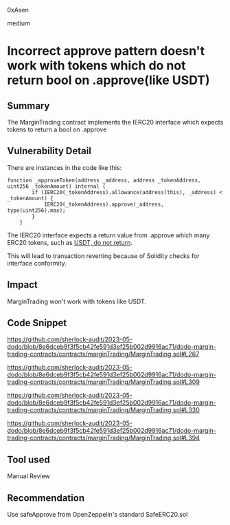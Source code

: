 0xAsen

medium

# Incorrect approve pattern doesn't work with tokens which do not return bool on .approve(like USDT)

## Summary
The MarginTrading contract implements the IERC20 interface which expects tokens to return a bool on .approve
## Vulnerability Detail
There are instances in the code like this: 
```solidity
function _approveToken(address _address, address _tokenAddress, uint256 _tokenAmount) internal {
        if (IERC20(_tokenAddress).allowance(address(this), _address) < _tokenAmount) {
            IERC20(_tokenAddress).approve(_address, type(uint256).max);
        }
    }
``` 
The IERC20 interface expects a return value from .approve which many ERC20 tokens, such as [USDT, do not return](https://etherscan.io/token/0xdac17f958d2ee523a2206206994597c13d831ec7#code#L199).

This will lead to transaction reverting because of Solidity checks for interface conformity.
## Impact
MarginTrading won't work with tokens like USDT.
## Code Snippet
https://github.com/sherlock-audit/2023-05-dodo/blob/8e6dceb9f3f5cb42fe591d3ef25b002d9916ac71/dodo-margin-trading-contracts/contracts/marginTrading/MarginTrading.sol#L267

https://github.com/sherlock-audit/2023-05-dodo/blob/8e6dceb9f3f5cb42fe591d3ef25b002d9916ac71/dodo-margin-trading-contracts/contracts/marginTrading/MarginTrading.sol#L309

https://github.com/sherlock-audit/2023-05-dodo/blob/8e6dceb9f3f5cb42fe591d3ef25b002d9916ac71/dodo-margin-trading-contracts/contracts/marginTrading/MarginTrading.sol#L330

https://github.com/sherlock-audit/2023-05-dodo/blob/8e6dceb9f3f5cb42fe591d3ef25b002d9916ac71/dodo-margin-trading-contracts/contracts/marginTrading/MarginTrading.sol#L394

## Tool used

Manual Review

## Recommendation
Use safeApprove from OpenZeppelin's standard SafeERC20.sol